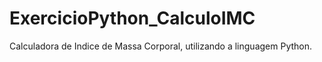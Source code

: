 # ExercicioPython_CalculoIMC

Calculadora de Indice de Massa Corporal, utilizando a linguagem Python.
